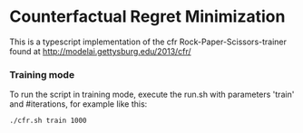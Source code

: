 # Counterfactual Regret Minimization

This is a typescript implementation of the cfr Rock-Paper-Scissors-trainer found at http://modelai.gettysburg.edu/2013/cfr/

### Training mode

To run the script in training mode, execute the run.sh with parameters 'train' and #iterations, for example like this:

`./cfr.sh train 1000`
